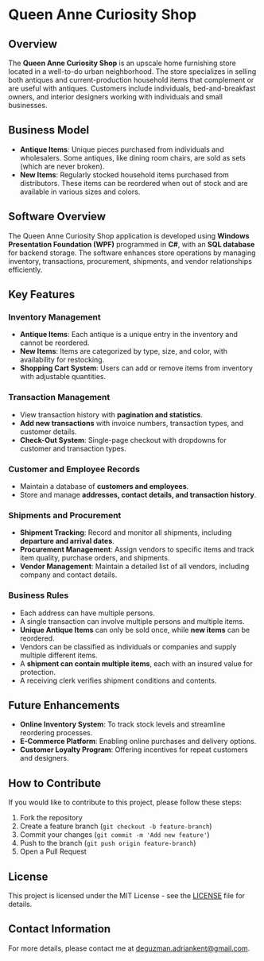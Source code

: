 # Queen Anne Curiosity Shop

## Overview
The **Queen Anne Curiosity Shop** is an upscale home furnishing store located in a well-to-do urban neighborhood. The store specializes in selling both antiques and current-production household items that complement or are useful with antiques. Customers include individuals, bed-and-breakfast owners, and interior designers working with individuals and small businesses.

## Business Model
- **Antique Items**: Unique pieces purchased from individuals and wholesalers. Some antiques, like dining room chairs, are sold as sets (which are never broken).
- **New Items**: Regularly stocked household items purchased from distributors. These items can be reordered when out of stock and are available in various sizes and colors.

## Software Overview
The Queen Anne Curiosity Shop application is developed using **Windows Presentation Foundation (WPF)** programmed in **C#**, with an **SQL database** for backend storage. The software enhances store operations by managing inventory, transactions, procurement, shipments, and vendor relationships efficiently.

## Key Features
### Inventory Management
- **Antique Items**: Each antique is a unique entry in the inventory and cannot be reordered.
- **New Items**: Items are categorized by type, size, and color, with availability for restocking.
- **Shopping Cart System**: Users can add or remove items from inventory with adjustable quantities.

### Transaction Management
- View transaction history with **pagination and statistics**.
- **Add new transactions** with invoice numbers, transaction types, and customer details.
- **Check-Out System**: Single-page checkout with dropdowns for customer and transaction types.

### Customer and Employee Records
- Maintain a database of **customers and employees**.
- Store and manage **addresses, contact details, and transaction history**.

### Shipments and Procurement
- **Shipment Tracking**: Record and monitor all shipments, including **departure and arrival dates**.
- **Procurement Management**: Assign vendors to specific items and track item quality, purchase orders, and shipments.
- **Vendor Management**: Maintain a detailed list of all vendors, including company and contact details.

### Business Rules
- Each address can have multiple persons.
- A single transaction can involve multiple persons and multiple items.
- **Unique Antique Items** can only be sold once, while **new items** can be reordered.
- Vendors can be classified as individuals or companies and supply multiple different items.
- A **shipment can contain multiple items**, each with an insured value for protection.
- A receiving clerk verifies shipment conditions and contents.

## Future Enhancements
- **Online Inventory System**: To track stock levels and streamline reordering processes.
- **E-Commerce Platform**: Enabling online purchases and delivery options.
- **Customer Loyalty Program**: Offering incentives for repeat customers and designers.

## How to Contribute
If you would like to contribute to this project, please follow these steps:
1. Fork the repository
2. Create a feature branch (`git checkout -b feature-branch`)
3. Commit your changes (`git commit -m 'Add new feature'`)
4. Push to the branch (`git push origin feature-branch`)
5. Open a Pull Request

## License
This project is licensed under the MIT License - see the [LICENSE](LICENSE) file for details.

## Contact Information
For more details, please contact me at deguzman.adriankent@gmail.com.

